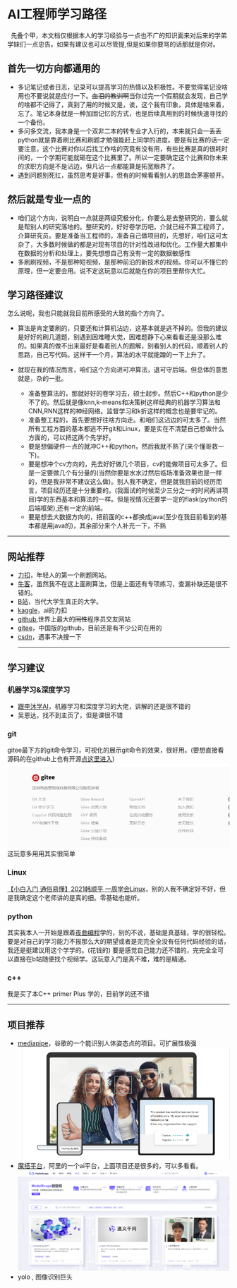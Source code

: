 # AI工程师学习路径
&nbsp; 先叠个甲，本文档仅根据本人的学习经验与一点也不广的知识面来对后来的学弟学妹们一点忠告。如果有建议也可以尽管提,但是如果你要骂的话那就是你对。
## 首先一切方向都通用的
* 多记笔记或者日志，记录可以提高学习的热情以及积极性。不要觉得笔记没啥用也不要说就是应付一下。~~血泪的教训啊~~当你过完一个假期就会发现，自己学的啥都不记得了，真到了用的时候又是，诶，这个我有印象，具体是啥来着，忘了。笔记本身就是一种加固记忆的方式，也是后续真用到的时候快速寻找的一个备份。
* 多问多交流，我本身是一个双非二本的转专业才入行的，本来就只会一丢丢python就是靠着刷比赛和刷题才勉强能赶上同学的进度。要是有比赛的话一定要注意，这个比赛对你以后找工作啥的究竟有没有用，有些比赛是真的很耗时间的，一个学期可能就砸在这个比赛里了。所以一定要确定这个比赛和你未来的求职方向是不是沾边，但凡沾一点都能算是拓宽眼界了。
* 遇到问题别死扛，虽然思考是好事，但有的时候看看别人的思路会茅塞顿开。
## 然后就是专业一点的
* 咱们这个方向，说明白一点就是两级究极分化，你要么是去整研究的，要么就是帮别人的研究落地的。整研究的，好好卷学历吧，介就已经不算工程师了，介算研究员。要是准备当工程师的，准备自己做项目的，先想好，咱们这可太杂了，大多数时候做的都是对现有项目的针对性改进和优化。工作量大都集中在数据的分析和处理上，要先想想自己有没有一定的数据敏感性
* 多刷刷视频，不是那种短视频，是那种前沿的新技术的视频。你可以不懂它的原理，但一定要会用。说不定这玩意以后就能在你的项目里帮你大忙。

## 学习路径建议
怎么说呢，我也只能就我目前所感受的大致的指个方向了。
* 算法是肯定要刷的，只要还和计算机沾边，这基本就是逃不掉的。但我的建议是好好的刷几道题，别遇到困难睡大觉，困难题静下心来看看还是没那么难的。如果真的做不出来最好是看着别人的题解，别看别人的代码，顺着别人的思路，自己写代码。这样干一个月，算法的水平就能蹭的一下上升了。

* 就现在我的情况而言，咱们这个方向进可冲算法，退可守后端。但总体的意思就是，杂的一批。
    * 准备整算法的，那就好好的卷学习去，硕士起步。然后C++和python是少不了的。然后就是像knn,k-means和决策树这样经典的机器学习算法和CNN,RNN这样的神经网络。监督学习和k折这样的概念也是要牢记的。
    * 准备整工程的，首先要想好往啥方向走。和咱们这沾边的可太多了。当然所有工程方面的基本都逃不开git和Linux，要是实在不清楚自己想做什么方面的，可以把这两个先学好。
    * 要是想偏硬件一点的就冲C++和python，然后我就不熟了(来个懂哥救一下)。
    * 要是想冲个cv方向的，先去好好做几个项目，cv的能做项目可太多了。但是一定要做几个有分量的(当然你要是水水过然后临场准备效果也是一样的，但是我非常不建议这么做)。别人我不确定，但是就我目前的经历而言，项目经历还是十分重要的。(我面试的时候至少三分之一的时间再讲项目)学的东西基本和算法的一样。但是视情况还要学一定的flask(python的后端框架),还有一定的前端。
    * 要是想去大数据方向的，把前面的c++都换成java(至少在我目前看到的基本都是用java的)，其余部分来个人补充一下，不熟
___
 ## 网站推荐
* [力扣](https://leetcode.cn/)，年轻人的第一个刷题网站。
* [牛客](https://www.nowcoder.com/)，虽然我不在这上面刷算法，但是上面还有专项练习，查漏补缺还是很不错的。
* [B站](https://www.bilibili.com/)，当代大学生真正的大学。
* [kaggle](https://www.kaggle.com/)，ai的力扣
* [github](https://github.com/),世界上最大的~~同性~~程序员交友网站
* [gitee](https://gitee.com/explore)，中国版的github，目前还是有不少公司在用的
* [csdn](https://www.csdn.net/)，遇事不决搜一下
  ___
## 学习建议
### 机器学习&深度学习
* [跟李沐学AI](https://space.bilibili.com/1567748478?spm_id_from=333.337.0.0)，机器学习和深度学习的大佬，讲解的还是很不错的
* 吴恩达，找不到主页了，但是课很不错
  
### git
gitee最下方的git命令学习，可视化的展示git命令的效果，很好用。(要想直接看源码的在github上也有开源[点这里进入](https://github.com/pcottle/learnGitBranching))
![Alt text](data/Readme/gitee.png)
这玩意多用用其实很简单

### Linux
[【小白入门 通俗易懂】2021韩顺平 一周学会Linux](https://www.bilibili.com/video/BV1Sv411r7vd/?spm_id_from=333.337.search-card.all.click&vd_source=3b0e33a626cf5e45835cac5d91093908)，别的人我不确定好不好，但是我确定这个老师讲的是真的细。零基础也能听。

### python
其实我本人一开始是跟着[夜曲编程](https://np.baicizhan.com/)学的，别的不说，基础是真基础，学的很轻松。要是对自己的学习能力不报那么大的期望或者是完完全全没有任何代码经验的话，我还是挺建议用这个学学的。(花钱的)
要是感觉自己能力还不错的，完完全全可以直接在b站随便找个视频学。这玩意入门是真不难，难的是精通。

### c++
我是买了本C++ primer Plus 学的，目前学的还不错
___
##  项目推荐
* [mediapipe](https://github.com/google/mediapipe)，谷歌的一个能识别人体姿态点的项目。可扩展性极强
 ![Alt text](data/Readme/mediapipe.png)
* [魔搭平台](https://modelscope.cn/my/overview)，阿里的一个ai平台，上面项目还是很多的，可以多看看。
![Alt text](data/Readme/modelscope.png)
* yolo , 图像识别巨头